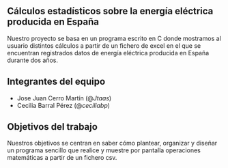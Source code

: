 ## Cálculos estadísticos sobre la energía eléctrica producida en España
Nuestro proyecto se basa en un programa escrito en C donde mostramos al usuario distintos cálculos a partir de un fichero de excel en el que se encuentran registrados datos de energía eléctrica producida en España durante dos años.

## Integrantes del equipo
- Jose Juan Cerro Martín (@_Jtaas_)
- Cecilia Barral Pérez (@_ceciliabp_)

## Objetivos del trabajo
Nuestros objetivos se centran en saber cómo plantear, organizar y diseñar un programa sencillo que realice y muestre por pantalla operaciones matemáticas a partir de un fichero csv.
